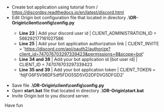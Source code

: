 - Create bot application using tutorial from / https://discordpy.readthedocs.io/en/latest/discord.html <br>
- Edit Origin bot configuration file that located in directory <b>.\OR-Origin\client\config\config.py</b> <br><br>
	- <b>Line 23</b> | Add your discord user id | CLIENT_ADMINISTRATION_ID = 566292177161027586
	- <b>Line 25</b> | Add your bot application authorization link | CLIENT_INVITE = 'https://discord.com/api/oauth2/authorize?client_id=747076703297339423&permissions=8&scope=bot'
	- <b>Line 34 and 38</b> | Add your bot application id [bot user id] | CLIENT_ID = 747076703297339423
	- <b>Line 35 and 39</b> | Add your bot application token | CLIENT_TOKEN = 'fdjFG6F5V98DF5df5FDG5SD5VD2DFDVG5DFGD2'<br><br>
- Save file <b>.\OR-Origin\client\config\config.py</b> <br>
- Open <b>start.bat</b> file that located in directory <b>.\OR-Origin\start.bat</b>
- Invite Origin bot to you discord server.

Have fun
  
